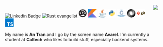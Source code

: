 <img align="right" src="https://avarel.github.io/assets/RealName.svg" height="100">

[![Linkedin Badge](https://img.shields.io/badge/-An_Tran-blue?style=for-the-badge&logo=Linkedin&logoColor=white&link=https://www.linkedin.com/in/an-tran-ct/)](https://www.linkedin.com/in/an-tran-ct/)
[![Rust evangelist](https://img.shields.io/badge/Rust-%E2%9D%A4-red?style=for-the-badge)](https://www.rust-lang.org/)
<img src="https://raw.githubusercontent.com/github/explore/80688e429a7d4ef2fca1e82350fe8e3517d3494d/topics/rust/rust.png" height="28"> <img src="https://raw.githubusercontent.com/github/explore/80688e429a7d4ef2fca1e82350fe8e3517d3494d/topics/kotlin/kotlin.png" height="28">
<img src="https://raw.githubusercontent.com/github/explore/80688e429a7d4ef2fca1e82350fe8e3517d3494d/topics/java/java.png" height="28">
<img src="https://raw.githubusercontent.com/github/explore/80688e429a7d4ef2fca1e82350fe8e3517d3494d/topics/python/python.png" height="28">
<img src="https://raw.githubusercontent.com/github/explore/80688e429a7d4ef2fca1e82350fe8e3517d3494d/topics/c/c.png" height="28">
<img src="https://raw.githubusercontent.com/github/explore/80688e429a7d4ef2fca1e82350fe8e3517d3494d/topics/json/json.png" height="28">
<img src="https://raw.githubusercontent.com/github/explore/80688e429a7d4ef2fca1e82350fe8e3517d3494d/topics/git/git.png" height="28">
<img src="https://raw.githubusercontent.com/github/explore/80688e429a7d4ef2fca1e82350fe8e3517d3494d/topics/typescript/typescript.png" height="28">

My name is **An Tran** and I go by the screen name **Avarel**. I'm currently a student at **Caltech** who likes to build stuff, especially backend systems.

